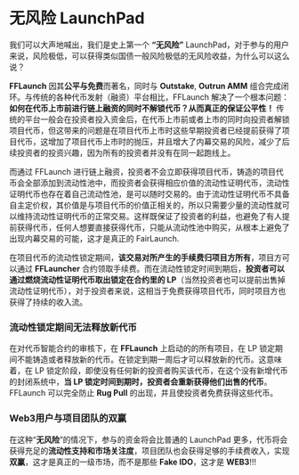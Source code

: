 # 无风险 LaunchPad

我们可以大声地喊出，我们是史上第一个 **“无风险”** LaunchPad，对于参与的用户来说，风险极低，可以获得类似国债一般风险极低的无风险收益，为什么可以这么说？

**FFLaunch** 因其**公平与免费**而著名，同时与 **Outstake**, **Outrun AMM** 组合完成闭环。与传统的各种代币发射（融资）平台相比，FFLaunch 解决了一个根本问题：**如何在代币上市前进行链上融资的同时不解锁代币？从而真正的保证公平性！** 传统的平台一般会在投资者投入资金后，在代币上市前或者上市的同时向投资者解锁项目代币，但这带来的问题是在项目代币上市时这些早期投资者已经提前获得了项目代币，这增加了项目代币上市时的抛压，并且增大了内幕交易的风险，减少了后续投资者的投资兴趣，因为所有的投资者并没有在同一起跑线上。

而通过 FFLaunch 进行链上融资，投资者不会立即获得项目代币，铸造的项目代币会全部添加到流动性池中，而投资者会获得相应价值的流动性证明代币，流动性证明代币也存在着自己流动性池，是可以随时交易的。由于流动性证明代币不具备自主定价权，其价值是与项目代币的价值正相关的，所以只需要少量的流动性就可以维持流动性证明代币的正常交易。这样既保证了投资者的利益，也避免了有人提前获得代币，任何人想要直接获得代币，只能从流动性池中购买，从根本上避免了出现内幕交易的可能，这才是真正的 FairLaunch.

在项目代币的流动性锁定期间，**该交易对所产生的手续费归项目方所有**，项目方可以通过 **FFLauncher** 合约领取手续费。而在流动性锁定时间到期后，**投资者可以通过燃烧流动性证明代币取出锁定在合约里的 LP**（当然投资者也可以提前出售掉流动性证明代币），对于投资者来说，这相当于免费获得项目代币，同时项目方也获得了持续的收入流。

### **流动性锁定期间无法释放新代币**

在对代币智能合约的审核下，在 **FFLaunch** 上启动的的所有项目，在 LP 锁定期间不能铸造或者释放新的代币。在锁定到期一周后才可以释放新的代币。这意味着，在 LP 锁定阶段，即使没有任何新的投资者购买该代币，在这个没有新增代币的封闭系统中，**当 LP 锁定时间到期时，投资者会重新获得他们出售的代币**。FFLaunch 可以完全防止 **Rug Pull** 的出现，并且使投资者免费获得这些代币。

### **Web3用户与项目团队的双赢**

在这种“**无风险**”的情况下，参与的资金将会比普通的 LaunchPad 更多，代币将会获得充足的**流动性支持和市场关注度**，项目团队也会获得足够的手续费收入，实现**双赢**，这才是真正的一级市场，而不是那些 **Fake IDO**，这才是 **WEB3**!!!
